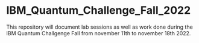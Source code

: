 # IBM_Quantum_Challenge_Fall_2022
This repository will document lab sessions as well as work done during the IBM Quantum Challgenge Fall from november 11th to november 18th 2022.
